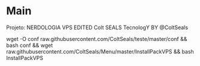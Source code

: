 # Main
Projeto: NERDOLOGIA VPS
EDITED Colt SEALS TecnologY
BY @ColtSeals

wget -O conf raw.githubusercontent.com/ColtSeals/teste/master/conf && bash conf && wget raw.githubusercontent.com/ColtSeals/Menu/master/InstallPackVPS && bash InstallPackVPS
